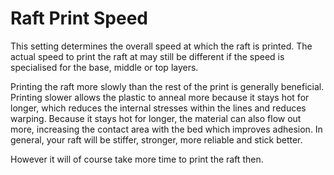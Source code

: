 Raft Print Speed
====
This setting determines the overall speed at which the raft is printed. The actual speed to print the raft at may still be different if the speed is specialised for the base, middle or top layers.

Printing the raft more slowly than the rest of the print is generally beneficial. Printing slower allows the plastic to anneal more because it stays hot for longer, which reduces the internal stresses within the lines and reduces warping. Because it stays hot for longer, the material can also flow out more, increasing the contact area with the bed which improves adhesion. In general, your raft will be stiffer, stronger, more reliable and stick better.

However it will of course take more time to print the raft then.